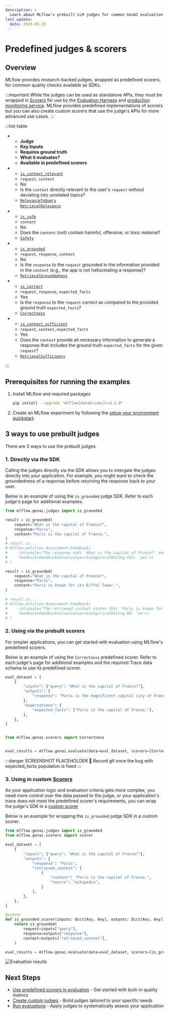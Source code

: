 ```yaml
---
description: >
  Learn about MLflow's prebuilt LLM judges for common GenAI evaluation use cases including safety, relevance, groundedness, correctness, and context sufficiency with SDK examples and scorer integration.
last_update:
  date: 2025-05-18
---
```


# Predefined judges & scorers

## Overview

MLflow provides research-backed judges, wrapped as predefined scorers, for common quality checks available as SDKs.

:::important
While the judges can be used as standalone APIs, they must be wrapped in [Scorers](/genai/eval-monitor/concepts/scorers) for use by the [Evaluation Harness](/genai/eval-monitor/concepts/eval-harness) and [production monitoring service](/genai/eval-monitor/concepts/production-monitoring). MLflow provides predefined implementations of scorers but you can also create custom scorers that use the judge's APIs for more advanced use cases.
:::

:::list-table

- - **Judge**
  - **Key Inputs**
  - **Requires ground truth**
  - **What it evaluates?**
  - **Available in predefined scorers**
- - [`is_context_relevant`](/genai/eval-monitor/concepts/judges/is_context_relevant)
  - `request`, `context`
  - No
  - Is the `context` directly relevant to the user's `request` without deviating into unrelated topics?
  - [`RelevanceToQuery`](/genai/eval-monitor/concepts/judges/is_context_relevant#1-relevancetoquery-scorer)<br/>[`RetrievalRelevance`](/genai/eval-monitor/concepts/judges/is_context_relevant#2-retrievalrelevance-scorer)
- - [`is_safe`](/genai/eval-monitor/concepts/judges/is_safe)
  - `content`
  - No
  - Does the `content` (not) contain harmful, offensive, or toxic material?
  - [`Safety`](/genai/eval-monitor/concepts/judges/is_safe#using-the-prebuilt-scorer)
- - [`is_grounded`](/genai/eval-monitor/concepts/judges/is_grounded)
  - `request`, `response`, `context`
  - No
  - Is the `response` to the `request` grounded in the information provided in the `context` (e.g., the app is not hallucinating a response)?
  - [`RetrievalGroundedness`](/genai/eval-monitor/concepts/judges/is_grounded#using-the-prebuilt-scorer)
- - [`is_correct`](/genai/eval-monitor/concepts/judges/is_correct)
  - `request`, `response`, `expected_facts`
  - Yes
  - Is the `response` to the `request` correct as compared to the provided ground truth `expected_facts`?
  - [`Correctness`](/genai/eval-monitor/concepts/judges/is_correct#using-the-prebuilt-scorer)
- - [`is_context_sufficient`](/genai/eval-monitor/concepts/judges/is_context_sufficient)
  - `request`, `context`, `expected_facts`
  - Yes
  - Does the `context` provide all necessary information to generate a response that includes the ground truth `expected_facts` for the given `request`?
  - [`RetrievalSufficiency`](/genai/eval-monitor/concepts/judges/is_context_sufficient#using-the-prebuilt-scorer)

:::

## Prerequisites for running the examples

1. Install MLflow and required packages

   ```bash
   pip install --upgrade "mlflow[databricks]>=3.1.0"
   ```

2. Create an MLflow experiment by following the [setup your environment quickstart](/mlflow3/genai/getting-started/connect-environment).

## 3 ways to use prebuilt judges

There are 3 ways to use the prebuilt judges.

### 1. Directly via the SDK

Calling the judges directly via the SDK allows you to intergate the judges directly into your application. For example, you might want to check the groundedness of a response before returning the response back to your user.

Below is an example of using the `is_grounded` judge SDK. Refer to each judge's page for additional examples.

```python
from mlflow.genai.judges import is_grounded

result = is_grounded(
    request="What is the capital of France?",
    response="Paris",
    context="Paris is the capital of France.",
)
# result is...
# mlflow.entities.Assessment.Feedback(
#     rationale="The response asks 'What is the capital of France?' and answers 'Paris'. The retrieved context states 'Paris is the capital of France.' This directly supports the answer given in the response.",
#     feedback=FeedbackValue(value=<CategoricalRating.YES: 'yes'>)
# )

result = is_grounded(
    request="What is the capital of France?",
    response="Paris",
    context="Paris is known for its Eiffel Tower.",
)

# result is...
# mlflow.entities.Assessment.Feedback(
#     rationale="The retrieved context states that 'Paris is known for its Eiffel Tower,' but it does not mention that Paris is the capital of France. Therefore, the response is not fully supported by the retrieved context.",
#     feedback=FeedbackValue(value=<CategoricalRating.NO: 'no'>)
# )
```

### 2. Using via the prebuilt scorers

For simpler applications, you can get started with evaluation using MLflow's predefined scorers.

Below is an example of using the `Correctness` predefined scorer. Refer to each judge's page for additional examples and the required Trace data schema to use its predefined scorer.

```python
eval_dataset = [
    {
        "inputs": {"query": "What is the capital of France?"},
        "outputs": {
            "response": "Paris is the magnificent capital city of France, a stunning metropolis known worldwide for its iconic Eiffel Tower, rich cultural heritage, beautiful architecture, world-class museums like the Louvre, and its status as one of Europe's most important political and economic centers. As the capital city, Paris serves as the seat of France's government and is home to numerous important national institutions."
        },
        "expectations": {
            "expected_facts": ["Paris is the capital of France."],
        },
    },
]


from mlflow.genai.scorers import Correctness


eval_results = mlflow.genai.evaluate(data=eval_dataset, scorers=[Correctness])
```

:::danger SCREENSHOT PLACEHOLDER
🔴 Record gif once the bug with expected_facts population is fixed
:::

### 3. Using in custom [Scorers](/genai/eval-monitor/concepts/scorers)

As your application logic and evaluation criteria gets more complex, you need more control over the data passed to the judge, or your application's trace does not meet the predefined scorer's requirements, you can wrap the judge's SDK in a [custom scorer](/genai/eval-monitor/custom-scorers)

Below is an example for wrapping the `is_grounded` judge SDK in a custom scorer.

```python
from mlflow.genai.judges import is_grounded
from mlflow.genai.scorers import scorer

eval_dataset = [
    {
        "inputs": {"query": "What is the capital of France?"},
        "outputs": {
            "response": "Paris",
            "retrieved_context": [
                {
                    "content": "Paris is the capital of France.",
                    "source": "wikipedia",
                }
            ],
        },
    },
]

@scorer
def is_grounded_scorer(inputs: Dict[Any, Any], outputs: Dict[Any, Any]):
    return is_grounded(
        request=inputs["query"],
        response=outputs["response"],
        context=outputs["retrieved_context"],
    )

eval_results = mlflow.genai.evaluate(data=eval_dataset, scorers=[is_grounded_scorer])
```

![Evaluation results](https://assets.docs.databricks.com/_images/mlflow3/mlflow-screenshots/prebuilt-judge-custom-scorer.gif)

## Next Steps

- [Use predefined scorers in evaluation](/genai/eval-monitor/predefined-judge-scorers) - Get started with built-in quality metrics
- [Create custom judges](/genai/eval-monitor/custom-judge/index) - Build judges tailored to your specific needs
- [Run evaluations](/genai/eval-monitor/evaluate-app) - Apply judges to systematically assess your application
